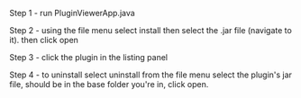 Step 1 - run PluginViewerApp.java

Step 2 - using the file menu select install then select the .jar file (navigate to it). then click open

Step 3 - click the plugin in the listing panel

Step 4 - to uninstall select uninstall from the file menu select the plugin's jar file, should be in the base folder you're in, click open.
